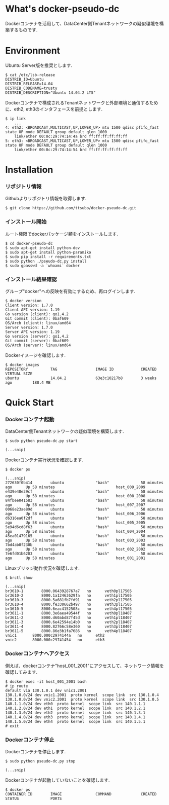 What's docker-pseudo-dc
==========
Dockerコンテナを活用して、DataCenter側Tenantネットワークの疑似環境を構築するものです. 


Environment
==========
Ubuntu Server版を推奨とします.

	$ cat /etc/lsb-release 
	DISTRIB_ID=Ubuntu
	DISTRIB_RELEASE=14.04
	DISTRIB_CODENAME=trusty
	DISTRIB_DESCRIPTION="Ubuntu 14.04.2 LTS"

Dockerコンテナで構成されるTenantネットワークと外部環境と通信するために、eth2, eth3のインタフェースを前提とします.

	$ ip link
        ...
	4: eth2: <BROADCAST,MULTICAST,UP,LOWER_UP> mtu 1500 qdisc pfifo_fast state UP mode DEFAULT group default qlen 1000
	    link/ether 00:0c:29:74:14:4a brd ff:ff:ff:ff:ff:ff
	5: eth3: <BROADCAST,MULTICAST,UP,LOWER_UP> mtu 1500 qdisc pfifo_fast state UP mode DEFAULT group default qlen 1000
	    link/ether 00:0c:29:74:14:54 brd ff:ff:ff:ff:ff:ff


Installation
==========
### リポジトリ情報
Githubよりリポジトリ情報を取得します.

	$ git clone https://github.com/ttsubo/docker-pseudo-dc.git

### インストール開始
ルート権限でdockerパッケージ類をインストールします.

	$ cd docker-pseudo-dc
	$ sudo apt-get install python-dev
	$ sudo apt-get install python-paramiko
	$ sudo pip install -r requirements.txt
	$ sudo python ./pseudo-dc.py install
	$ sudo gpasswd -a `whoami` docker


### インストール結果確認
グループ"docker"への反映を有効にするため、再ログインします.

	$ docker version
	Client version: 1.7.0
	Client API version: 1.19
	Go version (client): go1.4.2
	Git commit (client): 0baf609
	OS/Arch (client): linux/amd64
	Server version: 1.7.0
	Server API version: 1.19
	Go version (server): go1.4.2
	Git commit (server): 0baf609
	OS/Arch (server): linux/amd64


Dockerイメージを確認します.

	$ docker images
	REPOSITORY          TAG                 IMAGE ID            CREATED             VIRTUAL SIZE
	ubuntu              14.04.2             63e3c10217b8        3 weeks ago         188.4 MB


Quick Start
===========
### Dockerコンテナ起動
DataCenter側Tenantネットワークの疑似環境を構築します.

	$ sudo python pseudo-dc.py start

	(...snip)


Dockerコンテナ実行状況を確認します.

	$ docker ps

	(...snip)
	272630f0b414        ubuntu              "bash"              58 minutes ago      Up 58 minutes                           host_009_2009       
	e439e48e39cf        ubuntu              "bash"              58 minutes ago      Up 58 minutes                           host_008_2008       
	84fbee041583        ubuntu              "bash"              58 minutes ago      Up 58 minutes                           host_007_2007       
	0068e23ae89d        ubuntu              "bash"              58 minutes ago      Up 58 minutes                           host_006_2006       
	d6316ea0f2df        ubuntu              "bash"              58 minutes ago      Up 58 minutes                           host_005_2005       
	5e94d6cd8f63        ubuntu              "bash"              58 minutes ago      Up 58 minutes                           host_004_2004       
	45ea01479165        ubuntu              "bash"              58 minutes ago      Up 58 minutes                           host_003_2003       
	7bd4ab0f230b        ubuntu              "bash"              58 minutes ago      Up 58 minutes                           host_002_2002       
	7e6fd01b6203        ubuntu              "bash"              58 minutes ago      Up 58 minutes                           host_001_2001 

Linuxブリッジ動作状況を確認します.

	$ brctl show

	(...snip)
	br3610-1		8000.0643928767a7	no		veth0pl17505
	br3610-2		8000.1a12463629fa	no		veth1pl17505
	br3610-3		8000.5a681fb7fd91	no		veth2pl17505
	br3610-4		8000.fe330662b497	no		veth3pl17505
	br3610-5		8000.6eac4152508c	no		veth4pl17505
	br3611-1		8000.3e6aea49544f	no		veth0pl18407
	br3611-2		8000.d60abd87f45d	no		veth1pl18407
	br3611-3		8000.6e42594e14b0	no		veth2pl18407
	br3611-4		8000.82766c58e360	no		veth3pl18407
	br3611-5		8000.86e3b1fa7686	no		veth4pl18407
	vnic1		8000.000c2974144a	no		eth2
	vnic2		8000.000c29741454	no		eth3


### Dockerコンテナへアクセス
例えば、dockerコンテナ"host_001_2001"にアクセスして、ネットワーク情報を確認してみます.

	$ docker exec -it host_001_2001 bash
	# ip route
	default via 130.1.0.1 dev vnic1.2001 
	130.1.0.0/24 dev vnic1.2001  proto kernel  scope link  src 130.1.0.4 
	130.1.0.0/24 dev vnic2.2001  proto kernel  scope link  src 130.1.0.5 
	140.1.1.0/24 dev eth0  proto kernel  scope link  src 140.1.1.1 
	140.1.2.0/24 dev eth1  proto kernel  scope link  src 140.1.2.1 
	140.1.3.0/24 dev eth2  proto kernel  scope link  src 140.1.3.1 
	140.1.4.0/24 dev eth3  proto kernel  scope link  src 140.1.4.1 
	140.1.5.0/24 dev eth4  proto kernel  scope link  src 140.1.5.1 
	# exit




### Dockerコンテナ停止
Dockerコンテナを停止します.

	$ sudo python pseudo-dc.py stop

	(...snip)


Dockerコンテナが起動していないことを確認します.

	$ docker ps
	CONTAINER ID        IMAGE               COMMAND             CREATED             STATUS              PORTS

